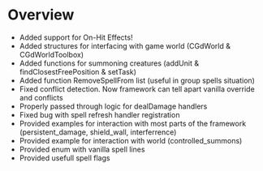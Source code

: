 # Overview

- Added support for On-Hit Effects! 
- Added structures for interfacing with game world (CGdWorld & CGdWorldToolbox)
- Added functions for summoning creatures (addUnit & findClosestFreePosition & setTask)
- Added function RemoveSpellFrom list (useful in group spells situation)
- Fixed conflict detection. Now framework can tell apart vanilla override and conflicts
- Properly passed through logic for dealDamage handlers
- Fixed bug with spell refresh handler registration
- Provided examples for interaction with most parts of the framework (persistent_damage, shield_wall, interferrence)
- Provided example for interaction with world (controlled_summons)
- Provided enum with vanilla spell lines
- Provided usefull spell flags